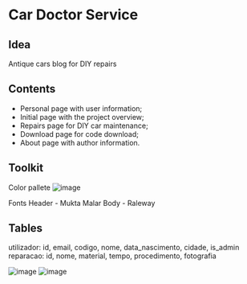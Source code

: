 # Car Doctor Service
## Idea
Antique cars blog for DIY repairs

## Contents
- Personal page with user information;
- Initial page with the project overview;
- Repairs page for DIY car maintenance;
- Download page for code download;
- About page with author information.

## Toolkit
Color pallete
![image](https://user-images.githubusercontent.com/89933736/131834868-0b9910f7-466a-4e86-85d3-b791a9017cc6.png)

Fonts
Header - Mukta Malar
Body - Raleway


## Tables
utilizador: id, email, codigo, nome, data_nascimento, cidade, is_admin
reparacao: id, nome, material, tempo, procedimento, fotografia

![image](https://user-images.githubusercontent.com/89933736/131834763-72fa6529-88a8-4f0a-aa7c-44e5b35dff4c.png)
![image](https://user-images.githubusercontent.com/89933736/131834788-871f6d62-9754-47b4-a741-1e1608f1f05b.png)


